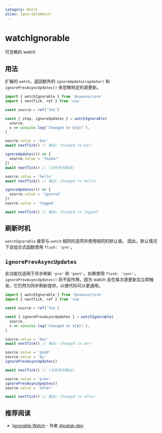 ```yaml
---
category: Watch
alias: ignorableWatch
---
```


# watchIgnorable

可忽略的 watch

## 用法

扩展的 `watch`，返回额外的 `ignoreUpdates(updater)` 和 `ignorePrevAsyncUpdates()` 来忽略特定的源更新。

```ts
import { watchIgnorable } from '@vueuse/core'
import { nextTick, ref } from 'vue'

const source = ref('foo')

const { stop, ignoreUpdates } = watchIgnorable(
  source,
  v => console.log(`Changed to ${v}!`),
)

source.value = 'bar'
await nextTick() // 输出: Changed to bar!

ignoreUpdates(() => {
  source.value = 'foobar'
})
await nextTick() // (没有任何输出)

source.value = 'hello'
await nextTick() // 输出: Changed to hello!

ignoreUpdates(() => {
  source.value = 'ignored'
})
source.value = 'logged'

await nextTick() // 输出: Changed to logged!
```

## 刷新时机

`watchIgnorable` 接受与 `watch` 相同的选项并使用相同的默认值。
因此，默认情况下该组合式函数使用 `flush: 'pre'`。

## `ignorePrevAsyncUpdates`

此功能仅适用于异步刷新 `'pre'` 和 `'post'`。如果使用 `flush: 'sync'`，`ignorePrevAsyncUpdates()` 将不起作用，因为 watch 会在每次源更新后立即触发。它仍然为同步刷新提供，以便代码可以更通用。

```ts
import { watchIgnorable } from '@vueuse/core'
import { nextTick, ref } from 'vue'

const source = ref('foo')

const { ignorePrevAsyncUpdates } = watchIgnorable(
  source,
  v => console.log(`Changed to ${v}!`),
)

source.value = 'bar'
await nextTick() // 输出: Changed to bar!

source.value = 'good'
source.value = 'by'
ignorePrevAsyncUpdates()

await nextTick() // (没有任何输出)

source.value = 'prev'
ignorePrevAsyncUpdates()
source.value = 'after'

await nextTick() // 输出: Changed to after!
```

## 推荐阅读

- [Ignorable Watch](https://patak.dev/vue/ignorable-watch.html) - 作者 [@patak-dev](https://github.com/patak-dev)
